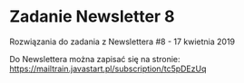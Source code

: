 # Zadanie Newsletter 8

Rozwiązania do zadania z Newslettera #8 - 17 kwietnia 2019

Do Newslettera można zapisać się na stronie: https://mailtrain.javastart.pl/subscription/tc5pDEzUq

